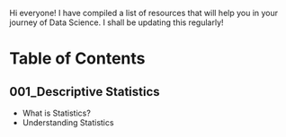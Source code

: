 Hi everyone! I have compiled a list of resources that will help you in your journey of Data Science. I shall be updating this regularly!

# Table of Contents

## 001_Descriptive Statistics

- What is Statistics?
- Understanding Statistics
